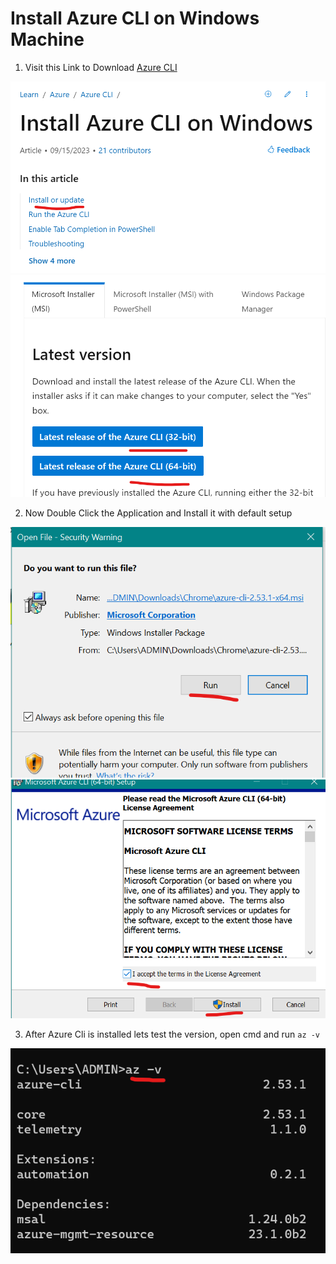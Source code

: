 # Install Azure CLI on Windows Machine

1. Visit this Link to Download [Azure CLI](https://learn.microsoft.com/en-us/cli/azure/install-azure-cli-windows?tabs=azure-cli)

  ![](./img/azure-cli-01.png)
  ![](./img/azure-cli-02.png)

2. Now Double Click the Application and Install it with default setup
 
  ![](./img/azure-cli-03.png)
  ![](./img/azure-cli-04.png)


3. After Azure Cli is installed lets test the version, open cmd and run `az -v`
 
  ![](./img/azure-cli-05.png)
